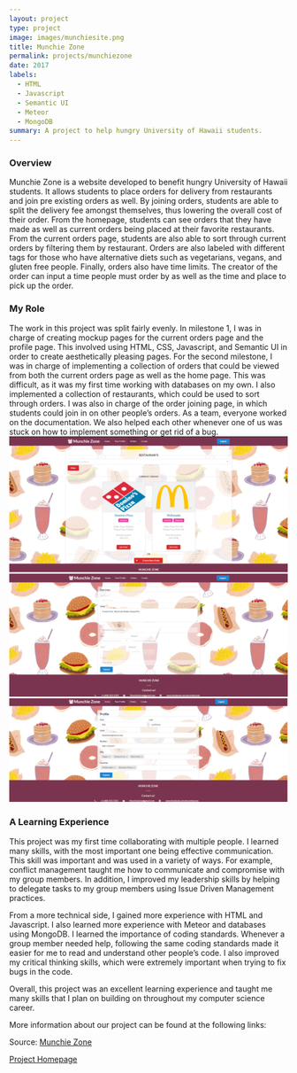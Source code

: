 ```yaml
---
layout: project
type: project
image: images/munchiesite.png
title: Munchie Zone
permalink: projects/munchiezone
date: 2017
labels:
  - HTML
  - Javascript
  - Semantic UI
  - Meteor
  - MongoDB
summary: A project to help hungry University of Hawaii students.
---
```


<h3>Overview</h3>
Munchie Zone is a website developed to benefit hungry University of Hawaii students. It allows students to place orders for delivery from restaurants and join pre existing orders as well. By joining orders, students are able to split the delivery fee amongst themselves, thus lowering the overall cost of their order. From the homepage, students can see orders that they have made as well as current orders being placed at their favorite restaurants. From the current orders page, students are also able to sort through current orders by filtering them by restaurant. Orders are also labeled with different tags for those who have alternative diets such as vegetarians, vegans, and gluten free people. Finally, orders also have time limits. The creator of the order can input a time people must order by as well as the time and place to pick up the order. 

<h3>My Role</h3>
The work in this project was split fairly evenly. In milestone 1, I was in charge of creating mockup pages for the current orders page and the profile page. This involved using HTML, CSS, Javascript, and Semantic UI in order to create aesthetically pleasing pages. For the second milestone, I was in charge of implementing a collection of orders that could be viewed from both the current orders page as well as the home page. This was difficult, as it was my first time working with databases on my own. I also implemented a collection of restaurants, which could be used to sort through orders. I was also in charge of the order joining page, in which students could join in on other people’s orders. As a team, everyone worked on the documentation. We also helped each other whenever one of us was stuck on how to implement something or get rid of a bug.

<center><img src="https://github.com/awyz/awyz.github.io/blob/master/images/final-current-order.png?raw=true"></center>
<center><img src="https://github.com/awyz/awyz.github.io/blob/master/images/final-edit-order.png"></center>
<center><img src="https://github.com/awyz/awyz.github.io/blob/master/images/final-profile.png?raw=true"></center>

<h3>A Learning Experience</h3>
This project was my first time collaborating with multiple people. I learned many skills, with the most important one being effective communication. This skill was important and was used in a variety of ways. For example, conflict management taught me how to communicate and compromise with my group members. In addition, I improved my leadership skills by helping to delegate tasks to my group members using Issue Driven Management practices. 

From a more technical side, I gained more experience with HTML and Javascript. I also learned more experience with Meteor and databases using MongoDB. I learned the importance of coding standards. Whenever a group member needed help, following the same coding standards made it easier for me to read and understand other people’s code. I also improved my critical thinking skills, which were extremely important when trying to fix bugs in the code. 

Overall, this project was an excellent learning experience and taught me many skills that I plan on building on throughout my computer science career. 

More information about our project can be found at the following links:

Source: <i class="large github icon"></i><a href="https://github.com/munchiezone/munchiezone.github.io">Munchie Zone</a>

<a href="https://munchiezone.github.io/">Project Homepage</a>




